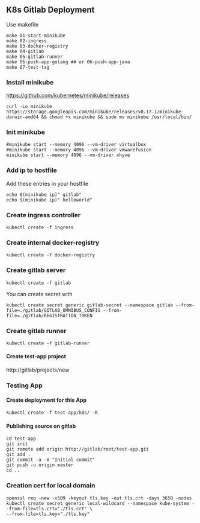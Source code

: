 ## K8s Gitlab Deployment

Use makefile
~~~
make 01-start-minikube
make 02-ingress
make 03-docker-registry
make 04-gitlab
make 05-gitlab-runner
make 06-push-app-golang ## or 06-push-app-java
make 07-test-tag
~~~
### Install minikube
https://github.com/kubernetes/minikube/releases
~~~
curl -Lo minikube https://storage.googleapis.com/minikube/releases/v0.17.1/minikube-darwin-amd64 && chmod +x minikube && sudo mv minikube /usr/local/bin/
~~~

### Init minikube
~~~
#minikube start --memory 4096 --vm-driver virtualbox
#minikube start --memory 4096 --vm-driver vmwarefusion
minikube start --memory 4096 --vm-driver xhyve
~~~

### Add ip to hostfile

Add these entries in your hostfile

~~~
echo $(minikube ip)" gitlab"
echo $(minikube ip)" helloworld"
~~~

### Create ingress controller
~~~
kubectl create -f ingress
~~~

### Create internal docker-registry
~~~
kubectl create -f docker-registry
~~~

### Create gitlab server
~~~
kubectl create -f gitlab
~~~

You can create secret with
~~~
kubectl create secret generic gitlab-secret --namespace gitlab --from-file=./gitlab/GITLAB_OMNIBUS_CONFIG --from-file=./gitlab/REGISTRATION_TOKEN
~~~

### Create gitlab runner
~~~
kubectl create -f gitlab-runner
~~~

#### Create test-app project

http://gitlab/projects/new

### Testing App

#### Create deployment for this App
~~~
kubectl create -f test-app/k8s/ -R
~~~

#### Publishing source on gitlab
~~~
cd test-app
git init
git remote add origin http://gitlab/root/test-app.git
git add .
git commit -a -m "Initial commit"
git push -u origin master
cd ..
~~~

### Creation cert for local domain
~~~
openssl req -new -x509 -keyout tls.key -out tls.crt -days 3650 -nodes
kubectl create secret generic local-wildcard --namespace kube-system --from-file=tls.crt="./tls.crt" \
--from-file=tls.key="./tls.key"
~~~
